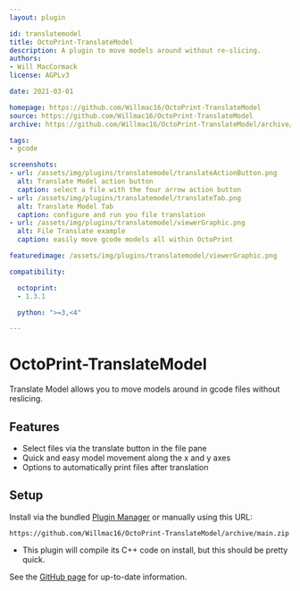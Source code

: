 ```yaml
---
layout: plugin

id: translatemodel
title: OctoPrint-TranslateModel
description: A plugin to move models around without re-slicing.
authors:
- Will MacCormack
license: AGPLv3

date: 2021-03-01

homepage: https://github.com/Willmac16/OctoPrint-TranslateModel
source: https://github.com/Willmac16/OctoPrint-TranslateModel
archive: https://github.com/Willmac16/OctoPrint-TranslateModel/archive/main.zip

tags:
- gcode

screenshots:
- url: /assets/img/plugins/translatemodel/translateActionButton.png
  alt: Translate Model action button
  caption: select a file with the four arrow action button
- url: /assets/img/plugins/translatemodel/translateTab.png
  alt: Translate Model Tab
  caption: configure and run you file translation
- url: /assets/img/plugins/translatemodel/viewerGraphic.png
  alt: File Translate example
  caption: easily move gcode models all within OctoPrint

featuredimage: /assets/img/plugins/translatemodel/viewerGraphic.png

compatibility:

  octoprint:
  - 1.3.1

  python: ">=3,<4"

---
```


# OctoPrint-TranslateModel

Translate Model allows you to move models around in gcode files without reslicing.

## Features
* Select files via the translate button in the file pane
* Quick and easy model movement along the x and y axes
* Options to automatically print files after translation

## Setup

Install via the bundled [Plugin Manager](https://docs.octoprint.org/en/master/bundledplugins/pluginmanager.html)
or manually using this URL:

    https://github.com/Willmac16/OctoPrint-TranslateModel/archive/main.zip

* This plugin will compile its C++ code on install, but this should be pretty quick.

See the [GitHub page](https://github.com/Willmac16/OctoPrint-TranslateModel) for up-to-date information.
